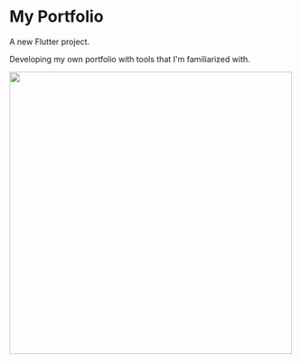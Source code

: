 # My Portfolio

A new Flutter project.

Developing my own portfolio with tools that I'm familiarized with.

<img src=“/screenshots/modelo_1.png” width="500" />
